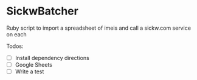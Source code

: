 # SickwBatcher
Ruby script to import a spreadsheet of imeis and call a sickw.com service on each

Todos:
 - [ ] Install dependency directions
 - [ ] Google Sheets
 - [ ] Write a test
